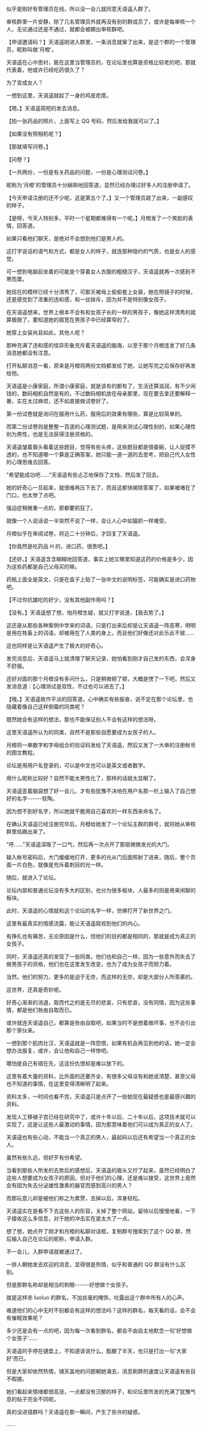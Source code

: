 <link rel="stylesheet" href="../../styles/text.css" />

似乎是刚好有管理员在线，所以没一会儿就同意天语遥入群了。

审核群里一片安静，除了几名管理员外就再没有别的群成员了，或许是每审核一个人，无论通过还是不通过，就都会被踢出审核群吧。

【申请邀请码？】天语遥刚进入群里，一条消息就窜了出来，是这个群的一个管理员，昵称叫做'月橙'。

天语遥在心中思衬，能在这里当管理员的，在论坛里也算是资格比较老的吧，那就代表着，他或许已经吃药很久了？

为了变成女人？

一想到这里，天语遥就起了一身的鸡皮疙瘩。

【嗯。】天语遥简短的发去消息。

【拍一张药品的照片，上面写上 QQ 号码，然后发给我就可以了。】

【如果没有照相机呢？】

【那就填写问卷。】

【问卷？】

【一共两份，一份是有关药品的问题，一份是心理测试问卷。】

昵称为'月橙'的管理员十分娴熟地回答道，显然已经办理过好多人的注册申请了。

【今天申请注册的还不少呢，这是第五个了。】又一个管理员跳了出来，一副感叹的样子。

【是呀，今天人特别多，平时一个星期都难得有一个呢。】月橙发了一个笑脸的表情，回答道。

如果只看他们聊天，是绝对不会想到他们是男人的。

这打字说话的语气和方式，都是女人的样子，就连那种隐约的气质，也是女人的感觉。

可一想到电脑前坐着的可能是个穿着女人衣服的粗糙汉子，天语遥就再一次感到不寒而栗。

她现在的模样已经十分清秀了，可那天被母上偷偷套上女装，她在照镜子的时候，还是感觉到了浓重的违和感，和一丝排斥，因为并不是特别像女孩子。

在天语遥想来，世界上根本不会有和女孩子长的一样的男孩子，像她这样清秀的就算极限了，要知道她的肩宽在男孩子中已经算窄的了。

她穿上女装尚且如此，其他人呢？

那种充满了违和感的怪异形象充斥着天语遥的脑海，以至于那个月橙连发了好几条消息她都没有注意。

打开私聊消息一看，原来是月橙将两份文档都发给了她，让她写完之后保存好再发给他。

天语遥是小康家庭，所谓小康家庭，就是该有的都有了，生活还算滋润，有不少闲钱的，数码相机自然是有的，不过数码相机放在母亲那里，现在要去拿还要解释一番，实在太过麻烦，还不如直接做试卷好了。

第一份试卷就是询问在服用什么药，服用后的效果有哪些，算是比较简单的。

而第二份试卷则是整整一百道的心理测试题，是用来测试心理性别的，如果心理性别为男性，也是无法获得注册资格的。

天语遥皱着眉头看着这些题目，觉得有些头疼，这些题目都是很委婉，让人捉摸不透的，也不知道哪一个算是正确答案，她只能一道一道的去思考，把自己代入女性的心理思维去回答。

"希望能成功吧......"天语遥有些忐忑地保存了文档，然后发了回去。

她的好奇心一旦起来，就很难再压下去了，而且这都快揭晓答案了，如果被堵在了门口，也太惨了点吧。

强迫症稍微重一点的，那都要抓狂了。

就像一个人说话说一半突然不说了一样，会让人心中如猫抓一样难受。

月橙似乎在审阅试卷，将近二十分钟后，才回复了天语遥。

【你竟然是吃药品 H 的，进口药，很贵吧。】

【还好。】天语遥含含糊糊地回答道，事实上她又哪里知道这药的价格是多少，因为这些药都是自己父母买的嘛。

药瓶上面全是英文，只是在盒子上贴了一张中文的说明标签，可能确实是进口药物吧。

【不过你抗雄吃的好少，没有其他副作用吗？】

【没有。】天语遥想了想，怕月橙生疑，就又打字说道，【我去势了。】

这还是从那些各种案例中学来的词语，只是打出来后却是让天语遥一阵恶寒，明明是用在牲畜上的词语，却被用在了人类的身上，而且他们好像还对此乐此不彼......

这也同样是让天语遥产生了极大的好奇心。

发完消息后，天语遥马上就清理了聊天记录，她怕看到刚才自己发的东西，会浑身不舒服。

还好对面的那个月橙没有多问什么，只是稍微顿了顿，大概是愣了一下吧，然后又发消息道：【心理测试是双性，不过也可以进去了。】

【哦。】天语遥故作平淡的回答道，心中确实有些振奋，说不定在那个论坛里，也隐藏着像自己这样倒霉的同类呢？

既然她会有这样的想法，那也不能保证别人不会有这样的想法呀。

这里天语遥所认为的同类，自然不是那些自愿要成为女孩子的人。

月橙将一串数字和字母组合的验证码发给了天语遥，然后又发了一大串的注册帐号的图文教程。

论坛是用用户名登录的，可以是中文也可以是英文或者数字。

用什么昵称比较好？自然不能太男性化了，那样的话就太显眼了。

天语遥歪着脑袋想了好一会儿，才有些犹豫不决地在用户名那一栏上输入了自己想好的名字------软陶。

因为想不到好名字，所以她就干脆用自己喜欢的一样东西来命名了。

在确认天语遥已经注册完毕后，月橙给她发了一个论坛主群的群号，就将她从审核群里给踢出来了。

"呼......"天语遥深吸了一口气，然后再一次点开了那扇微微发光的大门。

输入帐号密码后，大门缓缓地打开，更多的光从门后面照射了进来，随后，整个页面一片白色，就像是充斥着刺目的光一样。

随后，就进入了论坛。

论坛内部和普通论坛没有多大的区别，也分为很多板块，人最多的则是用来闲聊的板块。

此时，天语遥的心情就和这个论坛的名字一样，仿佛打开了新世界之门。

这里有最真实的情感流露，能让天语遥窥视到他们的内心。

有挣扎也有痛苦，无论原因是什么，但他们的目的都是相同的，那就是成为真正的女孩子。

同时，天语遥还真的发现了一些同类，他们也和自己一样，因为一些意外而失去了做男孩子的资格，他们也在这里发生改变，也为了成为女孩子而努力着。

当然，他们的努力，更多的是迫于无奈，而这样的无奈，却是大部分人所羡慕的。

这世界，还真是奇妙呢。

好奇心渐渐的消退，取而代之的是无尽的悲哀，只有悲哀，没有同情，因为这些事情，都是他们咎由自取而已。

或许就连天语遥自己，都算是咎由自取吧，如果当时不是想着做坏事，也不会引出那个家伙来。

一想到那个肌肉壮汉，天语遥就是一阵怨恨，如果有机会再见到他的话，她一定会想办法报复，或许，会让他和自己一样惨吧。

哪怕是自己有错在先，这这份仇恨却是难以放下的。

这里有着大量的资料，比外面的还要齐全，有很多父母没有和她说清楚，甚至父母也不知道的事情，在这里变得清晰明了起来。

资料太多，一时间也看不完，天语遥只是点开了一些她现在最疑惑也是最感兴趣的资料。

发现人工移植子宫已经在研究中了，或许十年以后、二十年以后，这项技术就可以实现了，这是让这些人最激动的事情，因为那意味着他们可以成为真正的女人了。

天语遥也有些心动，不能当一个真正的男人，最起码以后还有希望当一个真正的女人。

虽然有些久远，但好歹有份希望。

当看到那些人所发的去势后的感想后，天语遥的眉头又拧了起来，虽然已经明白了这些人想要成为女孩子的原因，但对于他们的心理，还是难以接受，这世界上竟然会有因为失去分泌雄性激素的器官而感到高兴的男人？

而那玩意儿却是被他们称之为累赘，去掉以后，浑身轻松。

天语遥实在是看不下去这些人的形容，关掉了整个网站，留待以后慢慢地看，一下子接收这么多信息，对于她的冲击实在是太大了一点。

想了想，她点开了刚才和月橙的私聊对话框，复制群号搜索到了这个 QQ 群，然后输入自己在论坛的昵称，申请入群。

不一会儿，入群申请就被通过了。

一排人朝她发去欢迎的消息，显得很是热情，似乎和普通的 QQ 群没有什么区别。

但是那群名称却是相当的刺眼------好想做个女孩子。

就是这样赤 luoluo 的群名，不加丝毫的掩饰，吐露出这个群中所有人的心声。

难道他们的心中无时不刻都会有这样的想法吗？这样的群名，每天看的话，会不会有催眠效果呢？

多少还是会有一点的吧，因为每一次看到群名，都会不由自主地默念一句'好想做个女孩子'......

天语遥的手停在键盘上，不知道该说什么，酝酿了半天，也只是打出一句'大家好'而已。

但是大家却依然热情，铺天盖地的问题朝她涌去，消息刷屏的速度让天语遥有些目不暇接。

她们看起来情绪都很高涨，一点都没有沉郁的样子，和论坛里所发的充满了犹豫气息的帖子完全不同呢。

真的没进错群吗？天语遥在那一瞬间，产生了些许的疑惑。

......
